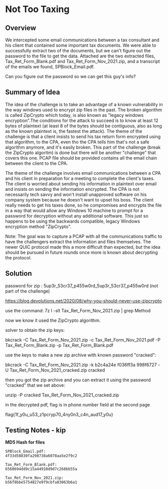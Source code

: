 # Not Too Taxing

## Overview

We intercepted some email communications between a tax consultant and his client that contained some important tax documents. We were able to successfully extract two of the documents, but we can't figure out the password to the file to get the data. Attached are the two extracted files, Tax_Ret_Form_Blank.pdf and Tax_Ret_Form_Nov_2021.zip, and a transcript of the emails we found, SPBlock_Email.pdf.

Can you figure out the password so we can get this guy's info?


## Summary of Idea

The idea of the challenge is to take an advantage of a known vulnerability in the way windows used to encrypt zip files in the past. The broken algorithm is called ZipCrypto which today, is also known as "legacy windows encryption".The conditions for the attack to succeed is to know at least 12 bytes of plaintext (at least 8 of the bytes should be contiguous, also as long as the known plaintext is, the fastest the attack). The theme of the challenge is that a client insists to send his tax return form encrypted using that algorithm, to the CPA, even tho the CPA tells him that's not a safe algorithm anymore, and it's easily broken. This part of the challenge (break the ZipCrypto algoritm) is done but there will be another "challenge" that covers this one. PCAP file should be provided contains all the email chain between the client to the CPA.

The theme of the challenge involves email communications between a CPA and his client in preparation for a meeting to complete the client's taxes. The client is worried about sending his information in plaintext over email and insists on sending the information encrypted. The CPA is not necessarily tech savvy and won't install unapproved software on his company system because he doesn't want to upset his boss. The client really needs to get his taxes done, so he compromises and encrypts the file in a way that would allow any Windows 10 machine to prompt for a password for decryption without any additional software. This just so happens to be using the backwards compatible, legacy Windows  encryption method "ZipCrypto".

Note: The goal was to capture a PCAP with all the communications traffic to have the challengers extract the information and files themselves. The newer QUIC protocol made this a more difficult than expected, but the idea should be pursued in future rounds once more is known about decrypting the protocol.

## Solution

password for zip : 5up3r_53cr37_p455w0rd_5up3r_53cr37_p455w0rd (not part of the challenge)

https://blog.devolutions.net/2020/08/why-you-should-never-use-zipcrypto

use the command:
7z l -slt Tax_Ret_Form_Nov_2021.zip | grep Method

now we know it used the ZipCrypto algorithm.

solver to obtain the zip keys: 

bkcrack -C Tax_Ret_Form_Nov_2021.zip -c Tax_Ret_Form_Nov_2021.pdf -P Tax_Ret_Form_Blank.zip -p Tax_Ret_Form_Blank.pdf 

use the keys to make a new zip archive with known password "cracked":

bkcrack -C Tax_Ret_Form_Nov_2021.zip -k b2c4a24e f036ff3a 998f6727 -U Tax_Ret_Form_Nov_2021_cracked.zip cracked

then you got the zip archive and you can extract it using the password "cracked" that we set above:

unzip -P cracked Tax_Ret_Form_Nov_2021_cracked.zip

in the decrypted pdf, flag is in phone number field at the second page

flag{1f_y0u_u53_z1pcryp70_4ny0n3_c4n_aud17_y0u}


## Testing Notes - kip


**MD5 Hash for files**
```
SPBlock_Email.pdf:
4f33d58830fa298738a6078aa5e2f9c2

Tax_Ret_Form_Blank.pdf:
6560694dd9c15a44910d9d7c268bb55a

Tax_Ret_Form_Nov_2021.zip:
b56f8bbe5754827e9f9cbfa83063b6a1
```

